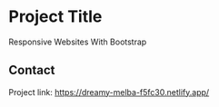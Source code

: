 # Project Title

Responsive Websites With Bootstrap

## Contact

Project link: https://dreamy-melba-f5fc30.netlify.app/
